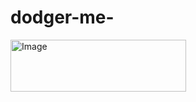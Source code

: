 # dodger-me-

<a href="https://itunes.apple.com/us/app/dodger-me/id1069760106?mt=8">
<img src='https://github.com/woguan/Legend-Wings/blob/master/dodgee-me-/apple.png' title='Intro Video' width='281' height='83' alt='Image' />
</a>
